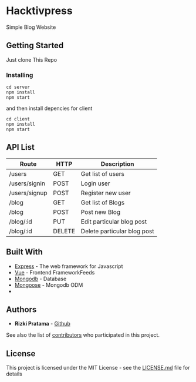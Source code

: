 # Hacktivpress

Simple Blog Website

## Getting Started

Just clone This Repo 

### Installing

```
cd server
npm install
npm start
```

and then install depencies for client

```
cd client
npm install
npm start
```



## API List

| Route 	| HTTP 	| Description 	|
|-------	|------	|-------------	|
|    /users   	|   GET   	|    Get list of users         	|
|   /users/signin    	|  POST    	|    Login user         	|
|     /users/signup  	|  POST    	|  Register new user           	|
|    /blog   	|   GET   	|         Get list of Blogs    	|
|    /blog   	|   POST   	|     Post new Blog        	|
|   /blog/:id    	|   PUT   	|    Edit particular blog post  |
|/blog/:id| DELETE| Delete particular blog post



## Built With

* [Express](https://expressjs.com/) - The web framework for Javascript
* [Vue](https://vuejs.org/) - Frontend FrameworkFeeds
* [Mongodb](https://www.mongodb.com/) -  Database
* [Mongoose](http://mongoosejs.com/) - Mongodb ODM
* 

## Authors

* **Rizki Pratama** - [Github](https://github.com/tamastro)

See also the list of [contributors](https://github.com/tamastro/hacktivpress/contributors) who participated in this project.

## License

This project is licensed under the MIT License - see the [LICENSE.md](LICENSE.md) file for details